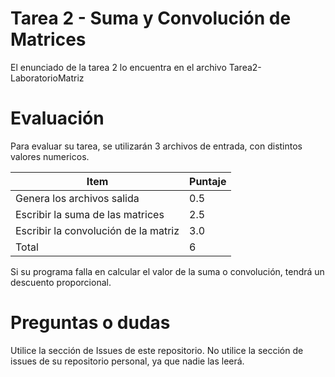 # Tarea 2 - Suma y Convolución de Matrices

El enunciado de la tarea 2 lo encuentra en el archivo Tarea2-LaboratorioMatriz

# Evaluación

Para evaluar su tarea, se utilizarán 3 archivos de entrada, con distintos valores numericos. 

| Item                                                           | Puntaje |
|----------------------------------------------------------------|---------|
| Genera  los archivos salida                                    | 0.5     |
| Escribir la suma de las matrices                               | 2.5     |
| Escribir la convolución de la matriz                           | 3.0     |
| Total                                                          |  6      |

Si su programa falla en calcular el valor de la suma o convolución, tendrá un descuento proporcional.

# Preguntas o dudas

Utilice la sección de Issues de este repositorio. No utilice la sección de issues de su repositorio personal, ya que nadie las leerá.
